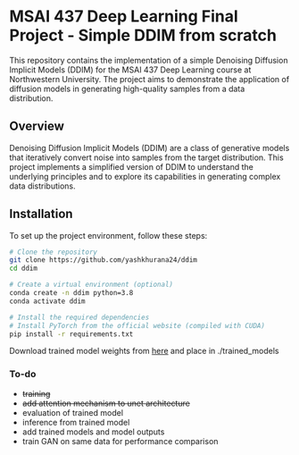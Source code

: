 # MSAI 437 Deep Learning Final Project - Simple DDIM from scratch

This repository contains the implementation of a simple Denoising Diffusion Implicit Models (DDIM) for the MSAI 437 Deep Learning course at Northwestern University. The project aims to demonstrate the application of diffusion models in generating high-quality samples from a data distribution.

## Overview

Denoising Diffusion Implicit Models (DDIM) are a class of generative models that iteratively convert noise into samples from the target distribution. This project implements a simplified version of DDIM to understand the underlying principles and to explore its capabilities in generating complex data distributions.

## Installation

To set up the project environment, follow these steps:

```bash
# Clone the repository
git clone https://github.com/yashkhurana24/ddim
cd ddim

# Create a virtual environment (optional)
conda create -n ddim python=3.8
conda activate ddim

# Install the required dependencies
# Install PyTorch from the official website (compiled with CUDA)
pip install -r requirements.txt
```

Download trained model weights from [here](https://drive.google.com/drive/folders/1URqy-GJMKjxyuAwFfvdAhOVrT2dGvz9o?usp=sharing) and place in ./trained_models

### To-do
- ~~training~~
- ~~add attention mechanism to unet architecture~~
- evaluation of trained model
- inference from trained model
- add trained models and model outputs
- train GAN on same data for performance comparison